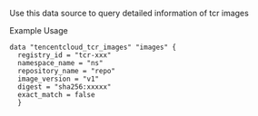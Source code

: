 Use this data source to query detailed information of tcr images

Example Usage

```hcl
data "tencentcloud_tcr_images" "images" {
  registry_id = "tcr-xxx"
  namespace_name = "ns"
  repository_name = "repo"
  image_version = "v1"
  digest = "sha256:xxxxx"
  exact_match = false
  }
```